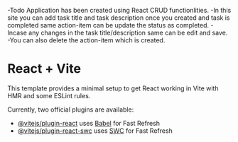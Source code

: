 -Todo Application has been created using React CRUD functionlities.
-In this site you can add task title and task description once you created and task is completed same action-item can be update the status as completed.
-Incase any changes in the task title/description same can be edit and save.
-You can also delete the action-item which is created.

# React + Vite

This template provides a minimal setup to get React working in Vite with HMR and some ESLint rules.

Currently, two official plugins are available:

- [@vitejs/plugin-react](https://github.com/vitejs/vite-plugin-react/blob/main/packages/plugin-react/README.md) uses [Babel](https://babeljs.io/) for Fast Refresh
- [@vitejs/plugin-react-swc](https://github.com/vitejs/vite-plugin-react-swc) uses [SWC](https://swc.rs/) for Fast Refresh


